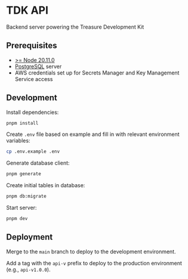 # TDK API

Backend server powering the Treasure Development Kit

## Prerequisites

- [>= Node 20.11.0](https://nodejs.org/en)
- [PostgreSQL](https://www.postgresql.org) server
- AWS credentials set up for Secrets Manager and Key Management Service access

## Development

Install dependencies:

```bash
pnpm install
```

Create `.env` file based on example and fill in with relevant environment variables:

```bash
cp .env.example .env
```

Generate database client:

```bash
pnpm generate
```

Create initial tables in database:

```bash
pnpm db:migrate
```

Start server:

```bash
pnpm dev
```

## Deployment

Merge to the `main` branch to deploy to the development environment.

Add a tag with the `api-v` prefix to deploy to the production environment (e.g., `api-v1.0.0`).
